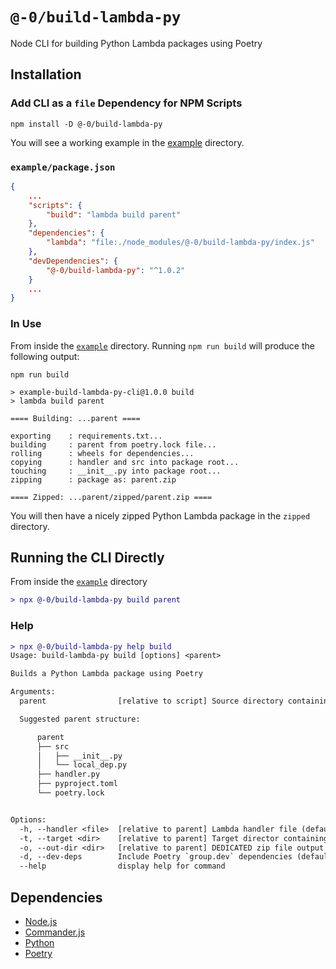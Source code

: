 # `@-0/build-lambda-py`

Node CLI for building Python Lambda packages using Poetry
## Installation

### Add CLI as a `file` Dependency for NPM Scripts

```
npm install -D @-0/build-lambda-py
```

You will see a working example in the [example](./example) directory.

### `example/package.json`
```json
{
    ...
    "scripts": {
        "build": "lambda build parent"
    },
    "dependencies": {
        "lambda": "file:./node_modules/@-0/build-lambda-py/index.js"
    },
    "devDependencies": {
        "@-0/build-lambda-py": "^1.0.2"
    }
    ...
}
```

### In Use
From inside the [`example`](./example) directory. Running `npm run build` will produce the following output:

```
npm run build

> example-build-lambda-py-cli@1.0.0 build
> lambda build parent

==== Building: ...parent ====

exporting    : requirements.txt...
building     : parent from poetry.lock file...
rolling      : wheels for dependencies...
copying      : handler and src into package root...
touching     : __init__.py into package root...
zipping      : package as: parent.zip

==== Zipped: ...parent/zipped/parent.zip ====
```

You will then have a nicely zipped Python Lambda package in the `zipped` directory.

## Running the CLI Directly
From inside the [`example`](./example) directory

```diff
> npx @-0/build-lambda-py build parent
```

### Help

```diff
> npx @-0/build-lambda-py help build
Usage: build-lambda-py build [options] <parent>

Builds a Python Lambda package using Poetry

Arguments:
  parent                [relative to script] Source directory containing all dependencies...

  Suggested parent structure:

      parent
      ├── src
      │   ├── __init__.py
      │   └── local_dep.py
      ├── handler.py
      ├── pyproject.toml
      └── poetry.lock


Options:
  -h, --handler <file>  [relative to parent] Lambda handler file (default: "handler.py")
  -t, --target <dir>    [relative to parent] Target director containing code to bundle (default: "src")
  -o, --out-dir <dir>   [relative to parent] DEDICATED zip file output directory (default: "zipped")
  -d, --dev-deps        Include Poetry `group.dev` dependencies (default: false)
  --help                display help for command
```

## Dependencies

- [Node.js](https://nodejs.org/en/)
- [Commander.js](https://www.npmjs.com/package/commander)
- [Python](https://www.python.org/)
- [Poetry](https://python-poetry.org/)


